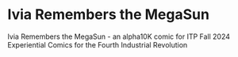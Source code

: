 # Ivia Remembers the MegaSun
Ivia Remembers the MegaSun - an alpha10K comic for ITP Fall 2024 Experiential Comics for the Fourth Industrial Revolution
